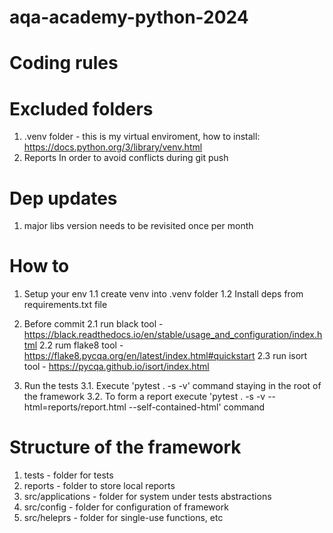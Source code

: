 # aqa-academy-python-2024

# Coding rules

# Excluded folders
1. .venv folder - this is my virtual enviroment, how to install: https://docs.python.org/3/library/venv.html
2. Reports
In order to avoid conflicts during git push


# Dep updates
1. major libs version needs to be revisited once per month

# How to

1. Setup your env
    1.1 create venv into .venv folder
    1.2 Install deps from requirements.txt file

2. Before commit
    2.1 run black tool - https://black.readthedocs.io/en/stable/usage_and_configuration/index.html
    2.2 rum flake8 tool - https://flake8.pycqa.org/en/latest/index.html#quickstart
    2.3 run isort tool - https://pycqa.github.io/isort/index.html

3. Run the tests
    3.1. Execute 'pytest . -s -v' command staying in the root of the framework
    3.2. To form a report execute 'pytest . -s -v --html=reports/report.html --self-contained-html' command

# Structure of the framework

1. tests - folder for tests
2. reports - folder to store local reports
3. src/applications - folder for system under tests abstractions
4. src/config - folder for configuration of framework
5. src/heleprs - folder for single-use functions, etc